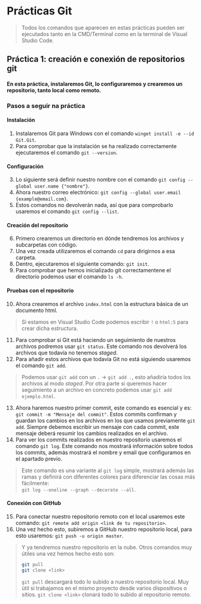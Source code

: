 # Prácticas Git

> Todos los comandos que aparecen en estas prácticas pueden ser ejecutados tanto en la CMD/Terminal como en la terminal de Visual Studio Code.

## Práctica 1: creación e conexión de repositorios git

#### En esta práctica, instalaremos Git, lo configuraremos y crearemos un repositorio, tanto local como remoto.

### Pasos a seguir na práctica
#### Instalación
1. Instalaremos Git para Windows con el comando `winget install -e --id Git.Git`.
2. Para comprobar que la instalación se ha realizado correctamente ejecutaremos el comando `git --version`.
#### Configuración
3. Lo siguiente será definir nuestro nombre con el comando `git config --global user.name {"nombre"}`.
4. Ahora nuestro correo electrónico: `git config --global user.email {example@email.com}`.
5. Estos comandos no devolverán nada, así que para comprobarlo usaremos el comando `git config --list`.
#### Creación del repositorio
6. Primero crearemos un directorio en dónde tendremos los archivos y subcarpetas con código.
7. Una vez creada utilizaremos el comando `cd` para dirigirnos a esa carpeta.
8. Dentro, ejecutaremos el siguiente comando: `git init`.
9. Para comprobar que hemos inicializado git correctamentene el directorio podemos usar el comando `ls -h`.
#### Pruebas con el repositorio
10. Ahora crearemos el archivo `index.html` con la estructura básica de un documento html.
 > Si estamos en Visual Studio Code podemos escribir `!` o `html:5` para crear dicha estructura.
11. Para comprobar si Git está haciendo un seguimiento de nuestros archivos podremos usar `git status`. Este comando nos devolverá los archivos que todavía no tenemos _staged_.
12. Para añadir estos archivos que todavía Git no está siguiendo usaremos el comando `git add`.
> Podemos usar `git add` con un `.` -> `git add .`, esto añadiría todos los archivos al modo _staged_.
> Por otra parte si queremos hacer seguimiento a un archivo en concreto podemos usar `git add ejemplo.html`.
13. Ahora haremos nuestro primer commit, este comando es esencial y es: `git commit -m "Mensaje del commit"`. Estos commits confirman y guardan los cambios en los archivos en los que usamos previamente `git add`. Siempre debemos escribir un mensaje con cada commit, este mensaje deberá resumir los cambios realizados en el archivo.
14. Para ver los commits realizados en nuestro repositorio usaremos el comando `git log`. Este comando nos mostrará información sobre todos los commits, además mostrará el nombre y email que configuramos en el apartado previo.
> Este comando es una variante al `git log` simple, mostrará además las ramas y definirá con diferentes colores para diferenciar las cosas más fácilmente:  
> `git log --oneline --graph --decorate --all`.
#### Conexión con GitHub
15. Para conectar nuestro repositorio remoto con el local usaremos este comando: `git remote add origin <link de tu repositorio>`.
16. Una vez hecho esto, subiremos a GitHub nuestro repositorio local, para esto usaremos: `git push -u origin master`.
> Y ya tendremos nuestro repositorio en la nube. Otros comandos muy útiles una vez hemos hecho esto son:
> ```bash
> git pull
> git clone <link>
> ```
> `git pull` descargará todo lo subido a nuestro repositorio local. Muy útil si trabajamos en el mismo proyecto desde varios dispositivos o sitios.
> `git clone <link>` clonará todo lo subido al repositorio remoto.

